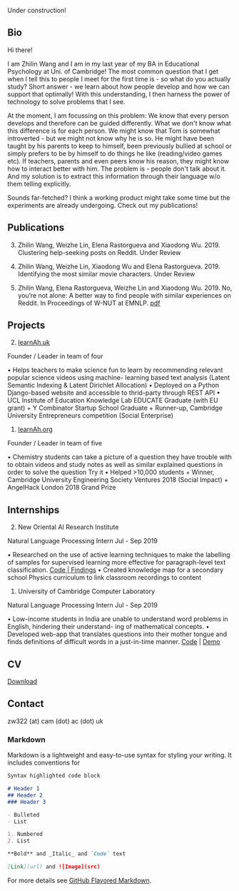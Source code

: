 Under construction!

## Bio

Hi there!

I am Zhilin Wang and I am in my last year of my BA in Educational Psychology at Uni. of Cambridge! The most common question that I get when I tell this to people I meet for the first time is - so what do you actually study? Short answer - we learn about how people develop and how we can support that optimally! With this understanding, I then harness the power of technology to solve problems that I see. 

At the moment, I am focussing on this problem: We know that every person develops and therefore can be guided differently. What we don't know what this difference is for each person. We might know that Tom is somewhat introverted - but we might not know why he is so. He might have been taught by his parents to keep to himself, been previously bullied at school or simply prefers to be by himself to do things he like (reading/video games etc). If teachers, parents and even peers know his reason, they might know how to interact better with him. The problem is - people don't talk about it. And my solution is to extract this information through their language w/o them telling explicitly. 

Sounds far-fetched? I think a working product might take some time but the experiments are already undergoing. Check out my publications!

## Publications

3. Zhilin Wang, Weizhe Lin, Elena Rastorgueva and Xiaodong Wu. 2019. Clustering help-seeking posts on Reddit. Under Review

2. Zhilin Wang, Weizhe Lin, Xiaodong Wu and Elena Rastorgueva. 2019. Identifying the most similar movie characters. Under Review 

1. Zhilin Wang, Elena Rastorgueva, Weizhe Lin and Xiaodong Wu. 2019. No, you’re not alone: A better way to find people with similar experiences on Reddit. In Proceedings of W-NUT at EMNLP. [pdf](https://www.aclweb.org/anthology/D19-5540/)

## Projects

2. [learnAh.uk](https://www.learnah.uk) 

Founder / Leader in team of four

• Helps teachers to make science fun to learn by recommending relevant popular science videos using machine- learning based text analysis (Latent Semantic Indexing & Latent Dirichlet Allocation)
• Deployed on a Python Django-based website and accessible to thrid-party through REST API
• UCL Institute of Education Knowledge Lab EDUCATE Graduate (with EU grant) + Y Combinator Startup School Graduate + Runner-up, Cambridge University Entrepreneurs competition (Social Enterprise)

1. [learnAh.org](https://learnah.org) 

Founder / Leader in team of five

• Chemistry students can take a picture of a question they have trouble with to obtain videos and study notes as well as similar explained questions in order to solve the question Try it
• Helped >10,000 students + Winner, Cambridge University Engineering Society Ventures 2018 (Social Impact) + AngelHack London 2018 Grand Prize

## Internships

2. New Oriental AI Research Institute 

Natural Language Processing Intern Jul - Sep 2019

• Researched on the use of active learning techniques to make the labelling of samples for supervised learning more effective for paragraph-level text classification. [Code | Findings](https://github.com/Zhilin123/active_learning)
• Created knowledge map for a secondary school Physics curriculum to link classroom recordings to content

1. University of Cambridge Computer Laboratory 

Natural Language Processing Intern Jul - Sep 2019

• Low-income students in India are unable to understand word problems in English, hindering their understand- ing of mathematical concepts.
• Developed web-app that translates questions into their mother tongue and finds definitions of difficult words in a just-in-time manner. [Code](https://github.com/Zhilin123/urop/) | [Demo](http://zw322.pythonanywhere.com)

## CV
[Download](https://github.com/Zhilin123/Publications/blob/master/Zhilin_CV.pdf)

## Contact
zw322 (at) cam (dot) ac (dot) uk


### Markdown

Markdown is a lightweight and easy-to-use syntax for styling your writing. It includes conventions for

```markdown
Syntax highlighted code block

# Header 1
## Header 2
### Header 3

- Bulleted
- List

1. Numbered
2. List

**Bold** and _Italic_ and `Code` text

[Link](url) and ![Image](src)
```

For more details see [GitHub Flavored Markdown](https://guides.github.com/features/mastering-markdown/).
<!---
[comment]### Jekyll Themes

Your Pages site will use the layout and styles from the Jekyll theme you have selected in your [repository settings](https://github.com/Zhilin123/zhilin123.github.io/settings). The name of this theme is saved in the Jekyll `_config.yml` configuration file.

### Support or Contact

Having trouble with Pages? Check out our [documentation](https://help.github.com/categories/github-pages-basics/) or [contact support](https://github.com/contact) and we’ll help you sort it out.
-->
